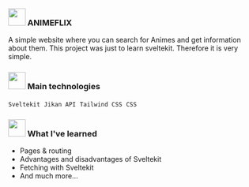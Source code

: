 ### <img src="https://emojipedia-us.s3.amazonaws.com/source/microsoft-teams/337/teddy-bear_1f9f8.png" width="35px" /> ANIMEFLIX
A simple website where you can search for Animes and get information about them. This project was just to learn  sveltekit. Therefore it is very simple.

###  <img src="https://emojipedia-us.s3.amazonaws.com/source/microsoft-teams/337/rocket_1f680.png" width="35px" /> Main technologies
`Sveltekit` &nbsp;`Jikan API` &nbsp;`Tailwind CSS` &nbsp;`CSS`  

### <img src="https://em-content.zobj.net/source/microsoft-teams/337/writing-hand_270d-fe0f.png" width="35px" />  What I've learned 

- Pages & routing  
- Advantages and disadvantages of Sveltekit
- Fetching with Sveltekit
- And much more...
 

